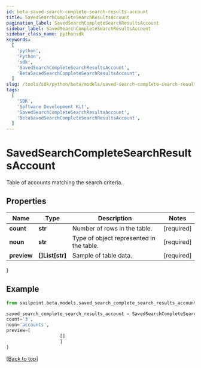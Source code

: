 ```yaml
---
id: beta-saved-search-complete-search-results-account
title: SavedSearchCompleteSearchResultsAccount
pagination_label: SavedSearchCompleteSearchResultsAccount
sidebar_label: SavedSearchCompleteSearchResultsAccount
sidebar_class_name: pythonsdk
keywords:
  [
    'python',
    'Python',
    'sdk',
    'SavedSearchCompleteSearchResultsAccount',
    'BetaSavedSearchCompleteSearchResultsAccount',
  ]
slug: /tools/sdk/python/beta/models/saved-search-complete-search-results-account
tags:
  [
    'SDK',
    'Software Development Kit',
    'SavedSearchCompleteSearchResultsAccount',
    'BetaSavedSearchCompleteSearchResultsAccount',
  ]
---
```


# SavedSearchCompleteSearchResultsAccount

Table of accounts matching the search criteria.

## Properties

| Name | Type | Description | Notes |
| --- | --- | --- | --- |
| **count** | **str** | Number of rows in the table. | [required] |
| **noun** | **str** | Type of object represented in the table. | [required] |
| **preview** | **[]List[str]** | Sample of table data. | [required] |

}

## Example

```python
from sailpoint.beta.models.saved_search_complete_search_results_account import SavedSearchCompleteSearchResultsAccount

saved_search_complete_search_results_account = SavedSearchCompleteSearchResultsAccount(
count='3',
noun='accounts',
preview=[
                    []
                    ]
)

```

[[Back to top]](#)
